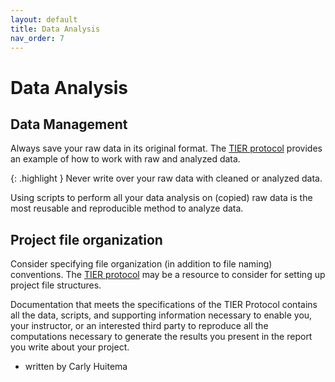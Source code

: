 ```yaml
---
layout: default
title: Data Analysis
nav_order: 7
---
```


# Data Analysis

## Data Management

Always save your raw data in its original format.  The [TIER protocol](https://www.projecttier.org/tier-protocol/protocol-4-0/) provides an example of how to work with raw and analyzed data.

{: .highlight }
Never write over your raw data with cleaned or analyzed data.

Using scripts to perform all your data analysis on (copied) raw data is the most reusable and reproducible method to analyze data.

## Project file organization

Consider specifying file organization (in addition to file naming) conventions. The [TIER protocol](https://www.projecttier.org/tier-protocol/protocol-4-0/) may be a resource to consider for setting up project file structures.

Documentation that meets the specifications of the TIER Protocol contains all the data, scripts, and supporting information necessary to enable you, your instructor, or an interested third party to reproduce all the computations necessary to generate the results you present in the report you write about your project.

- written by Carly Huitema